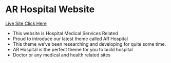 # AR Hospital Website
  
<a href="https://freelearningeasily.netlify.app/" target="_blank" rel="noopener noreferrer">Live Site Click Here </a>

<ul>
  <li>This website is Hospital Medical Services Related</li>
  <li>Proud to introduce our latest theme called AR Hospital</li>
  <li>This theme we’ve been researching and developing for quite some time.</li>
  <li>AR Hospital is the perfect theme for you to build hospital</li>
  <li>Doctor or any medical and health related sites</li>
</ul>
